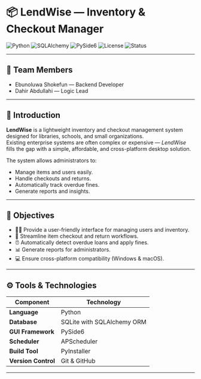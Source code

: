 # 📦 LendWise — Inventory & Checkout Manager

![Python](https://img.shields.io/badge/Python-3.9+-blue)
![SQLAlchemy](https://img.shields.io/badge/SQLAlchemy-ORM-orange)
![PySide6](https://img.shields.io/badge/GUI-PySide6-green)
![License](https://img.shields.io/badge/License-MIT-lightgrey)
![Status](https://img.shields.io/badge/Status-Backend_Complete-brightgreen)

---

## 👥 Team Members
- Ebunoluwa Shokefun — Backend Developer  
- Dahir Abdullahi — Logic Lead  

---

## 🧩 Introduction
**LendWise** is a lightweight inventory and checkout management system designed for libraries, schools, and small organizations.  
Existing enterprise systems are often complex or expensive — *LendWise* fills the gap with a simple, affordable, and cross-platform desktop solution.  

The system allows administrators to:
- Manage items and users easily.  
- Handle checkouts and returns.  
- Automatically track overdue fines.  
- Generate reports and insights.  

---

## 🎯 Objectives
- 🧑‍💻 Provide a user-friendly interface for managing users and inventory.  
- 🔄 Streamline item checkout and return workflows.  
- ⏰ Automatically detect overdue loans and apply fines.  
- 📊 Generate reports for administrators.  
- 💻 Ensure cross-platform compatibility (Windows & macOS).  

---

## ⚙️ Tools & Technologies
| Component | Technology |
|------------|-------------|
| **Language** | Python |
| **Database** | SQLite with SQLAlchemy ORM |
| **GUI Framework** | PySide6 |
| **Scheduler** | APScheduler |
| **Build Tool** | PyInstaller |
| **Version Control** | Git & GitHub |

---


